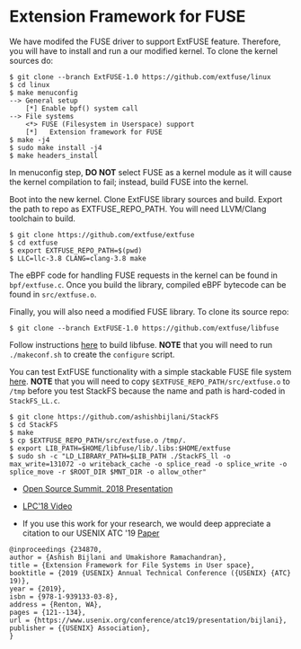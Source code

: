 # Extension Framework for FUSE

We have modifed the FUSE driver to support ExtFUSE feature. Therefore, you will have to install and run a our modified kernel. To clone the kernel sources do:
```
$ git clone --branch ExtFUSE-1.0 https://github.com/extfuse/linux 
$ cd linux
$ make menuconfig
--> General setup
	[*] Enable bpf() system call
--> File systems  
	<*> FUSE (Filesystem in Userspace) support                                                                                                                                       
	[*]   Extension framework for FUSE
$ make -j4
$ sudo make install -j4
$ make headers_install
```
In menuconfig step, **DO NOT** select FUSE as a kernel module as it will cause the kernel compilation to fail; instead, build FUSE into the kernel.

Boot into the new kernel. Clone ExtFUSE library sources and build. Export the path to repo as EXTFUSE_REPO_PATH. You will need LLVM/Clang toolchain to build.
```
$ git clone https://github.com/extfuse/extfuse
$ cd extfuse
$ export EXTFUSE_REPO_PATH=$(pwd)
$ LLC=llc-3.8 CLANG=clang-3.8 make
```

The eBPF code for handling FUSE requests in the kernel can be found in ```bpf/extfuse.c```.
Once you build the library, compiled eBPF bytecode can be found in ```src/extfuse.o```.

Finally, you will also need a modified FUSE library. To clone its source repo:
```
$ git clone --branch ExtFUSE-1.0 https://github.com/extfuse/libfuse
```
Follow instructions [here](https://github.com/libfuse/libfuse/blob/fuse_3_0_bugfix/README.md) to build libfuse. **NOTE** that you will need to run ```./makeconf.sh``` to create the ```configure``` script.

You can test ExtFUSE functionality with a simple stackable FUSE file system [here](https://github.com/ashishbijlani/StackFS). **NOTE** that you will need to copy ```$EXTFUSE_REPO_PATH/src/extfuse.o``` to ```/tmp``` before you test StackFS because the name and path is hard-coded in ```StackFS_LL.c```.
```
$ git clone https://github.com/ashishbijlani/StackFS
$ cd StackFS
$ make
$ cp $EXTFUSE_REPO_PATH/src/extfuse.o /tmp/.
$ export LIB_PATH=$HOME/libfuse/lib/.libs:$HOME/extfuse
$ sudo sh -c "LD_LIBRARY_PATH=$LIB_PATH ./StackFS_ll -o max_write=131072 -o writeback_cache -o splice_read -o splice_write -o splice_move -r $ROOT_DIR $MNT_DIR -o allow_other"
```

* [Open Source Summit, 2018 Presentation](https://events.linuxfoundation.org/wp-content/uploads/2017/11/When-eBPF-Meets-FUSE-Improving-Performance-of-User-File-Systems-Ashish-Bijlani-Georgia-Tech.pdf)

* [LPC'18 Video](https://www.youtube.com/watch?v=XmoJCHNEp2w)

* If you use this work for your research, we would deep appreciate a citation to our USENIX ATC '19 [Paper](https://www.usenix.org/system/files/atc19-bijlani.pdf)

```
@inproceedings {234870,
author = {Ashish Bijlani and Umakishore Ramachandran},
title = {Extension Framework for File Systems in User space},
booktitle = {2019 {USENIX} Annual Technical Conference ({USENIX} {ATC} 19)},
year = {2019},
isbn = {978-1-939133-03-8},
address = {Renton, WA},
pages = {121--134},
url = {https://www.usenix.org/conference/atc19/presentation/bijlani},
publisher = {{USENIX} Association},
}
```
